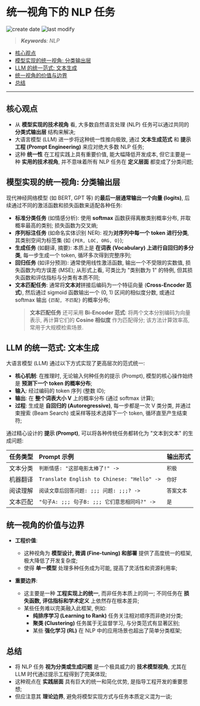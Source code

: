 统一视角下的 NLP 任务
===
<!--START_SECTION:badge-->

![create date](https://img.shields.io/static/v1?label=create%20date&message=2025-09-04&label_color=gray&color=lightsteelblue&style=flat-square)
![last modify](https://img.shields.io/static/v1?label=last%20modify&message=2025-09-05%2012%3A30%3A39&label_color=gray&color=thistle&style=flat-square)

<!--END_SECTION:badge-->
<!--info
date: 2025-09-04 16:47:35
top: false
draft: false
hidden: true
level: 99
tag: [nlp]
-->

<!--START_SECTION:keywords-->
> ***Keywords**: NLP*
<!--END_SECTION:keywords-->

<!--START_SECTION:paper_title-->
<!--END_SECTION:paper_title-->

<!--START_SECTION:toc-->
- [核心观点](#核心观点)
- [模型实现的统一视角: 分类输出层](#模型实现的统一视角-分类输出层)
- [LLM 的统一范式: 文本生成](#llm-的统一范式-文本生成)
- [统一视角的价值与边界](#统一视角的价值与边界)
- [总结](#总结)
<!--END_SECTION:toc-->

---

## 核心观点

- 从 **模型实现的技术视角** 看, 大多数自然语言处理 (NLP) 任务可以通过共同的 **分类式输出层** 结构来解决;
- 大语言模型 (LLM) 进一步将这种统一性推向极致, 通过 **文本生成范式** 和 **提示工程 (Prompt Engineering)** 来应对绝大多数 NLP 任务;
- 这种 **统一性** 在工程实践上具有重要价值, 能大幅降低开发成本, 但它主要是一种 **实用的技术视角**, 并不意味着所有 NLP 任务在 **定义层面** 都变成了分类问题;

## 模型实现的统一视角: 分类输出层

现代神经网络模型 (如 BERT, GPT 等) 的**最后一层通常输出一个向量 (logits)**, 后续通过不同的激活函数和损失函数来适配各种任务:

- **标准分类任务** (如情感分析): 使用 **softmax** 函数获得离散类别概率分布, 并取概率最高的类别; 损失函数为交叉熵;
- **序列标注任务** (如命名实体识别 NER): 视为**对序列中每一个 token 进行分类**, 其类别空间为标签集 (如 `{PER, LOC, ORG, O}`);
- **生成任务** (如翻译, 摘要): 本质上是 **在词表 (Vocabulary) 上进行自回归的多分类**, 每一步生成一个 token, 循环多次得到完整序列;
- **回归任务** (如评分预测): 通常使用线性激活函数, 输出一个不受限的实数值, 损失函数为均方误差 (MSE); 从形式上看, 可类比为 "类别数为 1" 的特例, 但其损失函数和评估指标与分类有本质不同;
- **文本匹配任务**: 通常将**文本对**拼接后编码为一个特征向量 (**Cross-Encoder 范式**), 然后通过 sigmoid 函数输出一个 (0, 1) 区间的相似度分数, 或通过 softmax 输出 `{匹配, 不匹配}` 的概率分布;
    > **文本匹配任务** 还可采用 **Bi‑Encoder 范式**: 将两个文本分别编码为向量表示, 再计算它们的 **Cosine 相似度** 作为匹配得分; 该方法计算效率高, 常用于大规模检索场景.
    

## LLM 的统一范式: 文本生成

大语言模型 (LLM) 通过以下方式实现了更高层次的范式统一:

- **核心机制**: 在推理时, 无论输入何种任务的提示 (Prompt), 模型的核心操作始终是 **预测下一个 token 的概率分布**;
- **输入**: 经过编码的 token 序列 (整数 ID);
- **输出**: 在 **整个词表大小 V** 上的概率分布 (通过 softmax 计算);
- **过程**: 生成是 **自回归的 (Autoregressive)**, 每一步都是一次 V 类分类, 并通过束搜索 (Beam Search) 或采样等技术选择下一个 token, 循环直至产生结束符;

通过精心设计的 **提示 (Prompt)**, 可以将各种传统任务都转化为 "文本到文本" 的生成问题:

| 任务类型 | Prompt 示例 | 输出形式 |
| :--- | :--- | :--- |
| 文本分类 | `判断情感: "这部电影太棒了!" ->` | `积极` |
| 机器翻译 | `Translate English to Chinese: "Hello" ->` | `你好` |
| 阅读理解 | `阅读文章后回答问题: ;;; 问题: ;;;? ->` | `答案文本` |
| 文本匹配 | `"句子A: ;;; 句子B: ;;; 它们意思相同吗?" ->` | `是` |

## 统一视角的价值与边界

- **工程价值**:
    - 这种视角为 **模型设计, 微调 (Fine-tuning) 和部署** 提供了高度统一的框架, 极大降低了开发复杂度;
    - 使得 **单一模型** 处理多种任务成为可能, 提高了灵活性和资源利用率;

- **重要边界**:
    - 这主要是一种 **工程实现上的统一**, 而非任务本质上的同一; 不同任务在 **损失函数, 评估指标和学术定义** 上依然存在根本差异;
    - 某些任务难以完美融入此框架, 例如:
        - **纯排序学习 (Learning to Rank)** 任务关注相对顺序而非绝对分类;
        - **聚类 (Clustering)** 任务属于无监督学习, 与分类范式有显著区别;
        - 某些 **强化学习 (RL)** 在 NLP 中的应用场景也超出了简单分类框架;

## 总结

- 将 NLP 任务 **视为分类或生成问题** 是一个极具威力的 **技术模型视角**, 尤其在 LLM 时代通过提示工程得到了完美体现;
- 这种观点在 **实践层面** 具有巨大的统一和简化优势, 是指导工程开发的重要思想;
- 但应注意其 **理论边界**, 避免将模型实现方式与任务本质定义混为一谈;


